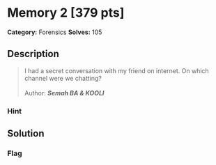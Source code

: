 # Memory 2 [379 pts]

**Category:** Forensics
**Solves:** 105

## Description
>I had a secret conversation with my friend on internet. On which channel were we chatting?
<br><br>
Author: ***Semah BA & KOOLI***

### Hint


## Solution

### Flag

